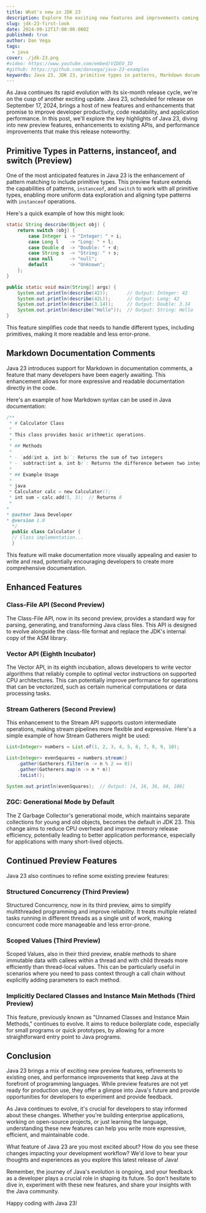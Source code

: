 ```yaml
---
title: What's new in JDK 23
description: Explore the exciting new features and improvements coming in Java 23, including primitive types in patterns, Markdown documentation comments, and enhancements to garbage collection and concurrency.
slug: jdk-23-first-look
date: 2024-09-12T17:00:00.000Z
published: true
author: Dan Vega
tags:
  - java
cover: ./jdk-23.png
#video: https://www.youtube.com/embed/VIDEO_ID
#github: https://github.com/danvega/java-23-examples
keywords: Java 23, JDK 23, primitive types in patterns, Markdown documentation, ZGC, Stream Gatherers, Vector API, Structured Concurrency, Scoped Values
---
```


As Java continues its rapid evolution with its six-month release cycle, we're on the cusp of another exciting update. Java 23, scheduled for release on September 17, 2024, brings a host of new features and enhancements that promise to improve developer productivity, code readability, and application performance. In this post, we'll explore the key highlights of Java 23, diving into new preview features, enhancements to existing APIs, and performance improvements that make this release noteworthy.

## Primitive Types in Patterns, instanceof, and switch (Preview)

One of the most anticipated features in Java 23 is the enhancement of pattern matching to include primitive types. This preview feature extends the capabilities of patterns, `instanceof`, and `switch` to work with all primitive types, enabling more uniform data exploration and aligning type patterns with `instanceof` operations.

Here's a quick example of how this might look:

```java
static String describe(Object obj) {
    return switch (obj) {
        case Integer i -> "Integer: " + i;
        case Long l    -> "Long: " + l;
        case Double d  -> "Double: " + d;
        case String s  -> "String: " + s;
        case null      -> "null";
        default        -> "Unknown";
    };
}

public static void main(String[] args) {
    System.out.println(describe(42));       // Output: Integer: 42
    System.out.println(describe(42L));      // Output: Long: 42
    System.out.println(describe(3.14));     // Output: Double: 3.14
    System.out.println(describe("Hello"));  // Output: String: Hello
}
```

This feature simplifies code that needs to handle different types, including primitives, making it more readable and less error-prone.

## Markdown Documentation Comments

Java 23 introduces support for Markdown in documentation comments, a feature that many developers have been eagerly awaiting. This enhancement allows for more expressive and readable documentation directly in the code.

Here's an example of how Markdown syntax can be used in Java documentation:

```java
/**
 * # Calculator Class
 *
 * This class provides basic arithmetic operations.
 *
 * ## Methods
 *
 * - `add(int a, int b)`: Returns the sum of two integers
 * - `subtract(int a, int b)`: Returns the difference between two integers
 *
 * ## Example Usage
 *
 * java
 * Calculator calc = new Calculator();
 * int sum = calc.add(5, 3);  // Returns 8
 * 
*
* @author Java Developer
* @version 1.0
  */
  public class Calculator {
  // Class implementation...
  }
```

This feature will make documentation more visually appealing and easier to write and read, potentially encouraging developers to create more comprehensive documentation.

## Enhanced Features

### Class-File API (Second Preview)

The Class-File API, now in its second preview, provides a standard way for parsing, generating, and transforming Java class files. This API is designed to evolve alongside the class-file format and replace the JDK's internal copy of the ASM library.

### Vector API (Eighth Incubator)

The Vector API, in its eighth incubation, allows developers to write vector algorithms that reliably compile to optimal vector instructions on supported CPU architectures. This can potentially improve performance for operations that can be vectorized, such as certain numerical computations or data processing tasks.

### Stream Gatherers (Second Preview)

This enhancement to the Stream API supports custom intermediate operations, making stream pipelines more flexible and expressive. Here's a simple example of how Stream Gatherers might be used:

```java
List<Integer> numbers = List.of(1, 2, 3, 4, 5, 6, 7, 8, 9, 10);

List<Integer> evenSquares = numbers.stream()
    .gather(Gatherers.filter(n -> n % 2 == 0))
    .gather(Gatherers.map(n -> n * n))
    .toList();

System.out.println(evenSquares);  // Output: [4, 16, 36, 64, 100]
```

### ZGC: Generational Mode by Default

The Z Garbage Collector's generational mode, which maintains separate collections for young and old objects, becomes the default in JDK 23. This change aims to reduce CPU overhead and improve memory release efficiency, potentially leading to better application performance, especially for applications with many short-lived objects.

## Continued Preview Features

Java 23 also continues to refine some existing preview features:

### Structured Concurrency (Third Preview)

Structured Concurrency, now in its third preview, aims to simplify multithreaded programming and improve reliability. It treats multiple related tasks running in different threads as a single unit of work, making concurrent code more manageable and less error-prone.

### Scoped Values (Third Preview)

Scoped Values, also in their third preview, enable methods to share immutable data with callees within a thread and with child threads more efficiently than thread-local values. This can be particularly useful in scenarios where you need to pass context through a call chain without explicitly adding parameters to each method.

### Implicitly Declared Classes and Instance Main Methods (Third Preview)

This feature, previously known as "Unnamed Classes and Instance Main Methods," continues to evolve. It aims to reduce boilerplate code, especially for small programs or quick prototypes, by allowing for a more straightforward entry point to Java programs.

## Conclusion

Java 23 brings a mix of exciting new preview features, refinements to existing ones, and performance improvements that keep Java at the forefront of programming languages. While preview features are not yet ready for production use, they offer a glimpse into Java's future and provide opportunities for developers to experiment and provide feedback.

As Java continues to evolve, it's crucial for developers to stay informed about these changes. Whether you're building enterprise applications, working on open-source projects, or just learning the language, understanding these new features can help you write more expressive, efficient, and maintainable code.

What feature of Java 23 are you most excited about? How do you see these changes impacting your development workflow? We'd love to hear your thoughts and experiences as you explore this latest release of Java!

Remember, the journey of Java's evolution is ongoing, and your feedback as a developer plays a crucial role in shaping its future. So don't hesitate to dive in, experiment with these new features, and share your insights with the Java community.

Happy coding with Java 23!